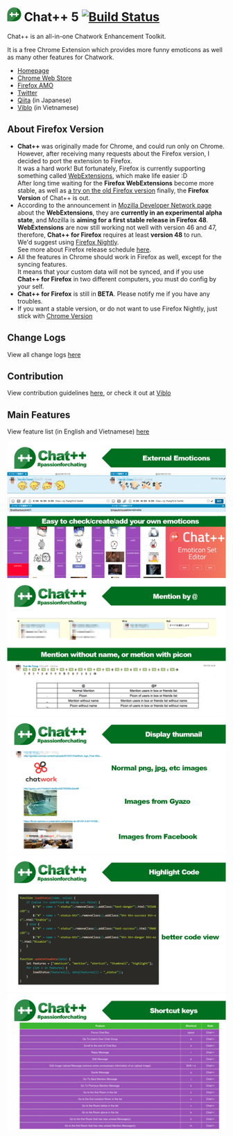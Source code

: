 ![chatpp](./build/img/icon32.png) Chat++ 5 [![Build Status](https://travis-ci.org/wataridori/chatpp.svg?branch=master)](https://travis-ci.org/wataridori/chatpp)
=================

Chat++ is an all-in-one Chatwork Enhancement Toolkit.

It is a free Chrome Extension which provides more funny emoticons as well as many other features for Chatwork.

* [Homepage](https://chatpp.thangtd.com)
* [Chrome Web Store](https://chrome.google.com/webstore/detail/chat%20%20-for-chatwork/amhfnpimdfcdcpnchjionbddjjbmofnl)
* [Firefox AMO](https://addons.mozilla.org/en-US/firefox/addon/chatpp-for-chatwork/)
* [Twitter](https://twitter.com/chatplusplus)
* [Qiita](http://qiita.com/thangtd90/items/4433ca440f9ca4b0938f) (in Japanese)
* [Viblo](https://viblo.asia/thangtd90/posts/157G5noZvAje) (in Vietnamese)

About Firefox Version
--------------
- **Chat++** was originally made for Chrome, and could run only on Chrome. However, after receiving many requests about the
Firefox version, I decided to port the extension to Firefox.<br>
It was a hard work! But fortunately, Firefox is currently supporting something called [WebExtensions](https://developer.mozilla.org/en-US/Add-ons/WebExtensions),
which make life easier :D<br>
After long time waiting for the **Firefox WebExtensions** become more stable, as well as [a try on the old Firefox version](https://github.com/wataridori/chatpp/tree/firefox-old)
finally, the **Firefox Version** of Chat++ is out.
- According to the announcement in [Mozilla Developer Network page](https://developer.mozilla.org/en-US/Add-ons/WebExtensions) about the **WebExtensions**,
they are **currently in an experimental alpha state**, and Mozilla is **aiming for a first stable release in Firefox 48**.<br>
**WebExtensions** are now still working not well with version 46 and 47,
therefore, **Chat++ for Firefox** requires at least **version 48** to run. <br>
We'd suggest using [Firefox Nightly](https://nightly.mozilla.org/).<br>
See more about Firefox release schedule [here](https://wiki.mozilla.org/RapidRelease/Calendar).
- All the features in Chrome should work in Firefox as well, except for the syncing features. <br>
It means that your custom data will not be synced,
and if you use **Chat++ for Firefox** in two different computers, you must do config by your self.
- **Chat++ for Firefox** is still in **BETA**. Please notify me if you have any troubles.
- If you want a stable version, or do not want to use Firefox Nightly, just stick with [Chrome Version](https://chrome.google.com/webstore/detail/chat%20%20-for-chatwork/amhfnpimdfcdcpnchjionbddjjbmofnl)

Change Logs
--------------
View all change logs [here](./changelogs.md)

Contribution
--------------
View contribution guidelines [here](./CONTRIBUTING.md), or check it out at [Viblo](https://viblo.asia/thangtd90/posts/157G5noZvAje)

Main Features
--------------
View feature list (in English and Vietnamese) [here](./features.md)

![thumb1](./images/1.png)
![thumb2](./images/2.png)
![thumb3](./images/3.png)
![thumb4](./images/4.png)
![thumb5](./images/5.png)
